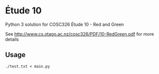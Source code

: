# Étude 10

Python 3 solution for COSC326 Étude 10 - Red and Green

See http://www.cs.otago.ac.nz/cosc326/PDF/10-RedGreen.pdf for more details

## Usage

```
./test.txt < main.py
```

